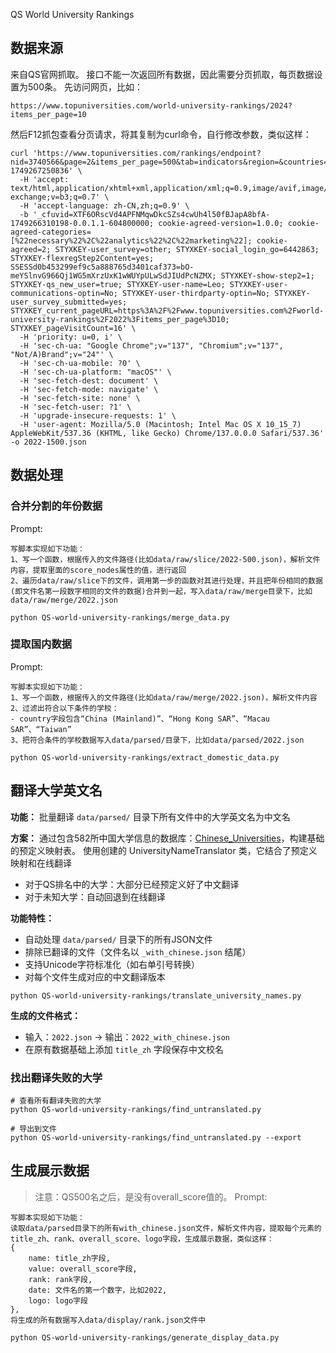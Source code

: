 QS World University Rankings

## 数据来源
来自QS官网抓取。
接口不能一次返回所有数据，因此需要分页抓取，每页数据设置为500条。
先访问网页，比如： 
```shell
https://www.topuniversities.com/world-university-rankings/2024?items_per_page=10
```

然后F12抓包查看分页请求，将其复制为curl命令，自行修改参数，类似这样：

```shell
curl 'https://www.topuniversities.com/rankings/endpoint?nid=3740566&page=2&items_per_page=500&tab=indicators&region=&countries=&cities=&search=&star=&sort_by=&order_by=&program_type=&scholarship=&fee=&english_score=&academic_score=&mix_student=&loggedincache=6775058-1749267250836' \
  -H 'accept: text/html,application/xhtml+xml,application/xml;q=0.9,image/avif,image/webp,image/apng,*/*;q=0.8,application/signed-exchange;v=b3;q=0.7' \
  -H 'accept-language: zh-CN,zh;q=0.9' \
  -b '_cfuvid=XTF6ORscVd4APFNMqwDkcSZs4cwUh4l50fBJapA8bfA-1749266310198-0.0.1.1-604800000; cookie-agreed-version=1.0.0; cookie-agreed-categories=[%22necessary%22%2C%22analytics%22%2C%22marketing%22]; cookie-agreed=2; STYXKEY-user_survey=other; STYXKEY-social_login_go=6442863; STYXKEY-flexregStep2Content=yes; SSESSd0b453299ef9c5a888765d3401caf373=bO-meYSlnvG966Qj1WG5mXrzUxK1wWUYpULwSdJIUdPcNZMX; STYXKEY-show-step2=1; STYXKEY-qs_new_user=true; STYXKEY-user-name=Leo; STYXKEY-user-communications-optin=No; STYXKEY-user-thirdparty-optin=No; STYXKEY-user_survey_submitted=yes; STYXKEY_current_pageURL=https%3A%2F%2Fwww.topuniversities.com%2Fworld-university-rankings%2F2022%3Fitems_per_page%3D10; STYXKEY_pageVisitCount=16' \
  -H 'priority: u=0, i' \
  -H 'sec-ch-ua: "Google Chrome";v="137", "Chromium";v="137", "Not/A)Brand";v="24"' \
  -H 'sec-ch-ua-mobile: ?0' \
  -H 'sec-ch-ua-platform: "macOS"' \
  -H 'sec-fetch-dest: document' \
  -H 'sec-fetch-mode: navigate' \
  -H 'sec-fetch-site: none' \
  -H 'sec-fetch-user: ?1' \
  -H 'upgrade-insecure-requests: 1' \
  -H 'user-agent: Mozilla/5.0 (Macintosh; Intel Mac OS X 10_15_7) AppleWebKit/537.36 (KHTML, like Gecko) Chrome/137.0.0.0 Safari/537.36'  -o 2022-1500.json
```

## 数据处理

### 合并分割的年份数据
Prompt:
```shell
写脚本实现如下功能：
1、写一个函数，根据传入的文件路径(比如data/raw/slice/2022-500.json)，解析文件内容，提取里面的score_nodes属性的值，进行返回
2、遍历data/raw/slice下的文件，调用第一步的函数对其进行处理，并且把年份相同的数据(即文件名第一段数字相同的文件的数据)合并到一起，写入data/raw/merge目录下，比如data/raw/merge/2022.json
```

```shell
python QS-world-university-rankings/merge_data.py 
```

### 提取国内数据
Prompt:
```shell
写脚本实现如下功能：
1、写一个函数，根据传入的文件路径(比如data/raw/merge/2022.json)，解析文件内容
2、过滤出符合以下条件的学校：
- country字段包含“China (Mainland)”、“Hong Kong SAR”、“Macau SAR”、“Taiwan”
3、把符合条件的学校数据写入data/parsed/目录下，比如data/parsed/2022.json
```

```shell
python QS-world-university-rankings/extract_domestic_data.py 
```

## 翻译大学英文名
**功能：** 批量翻译 `data/parsed/` 目录下所有文件中的大学英文名为中文名

**方案：**
通过包含582所中国大学信息的数据库：[Chinese_Universities](https://github.com/xioajiumi/Chinese_Universities)，构建基础的预定义映射表。
使用创建的 UniversityNameTranslator 类，它结合了预定义映射和在线翻译
- 对于QS排名中的大学：大部分已经预定义好了中文翻译
- 对于未知大学：自动回退到在线翻译

**功能特性：**
- 自动处理 `data/parsed/` 目录下的所有JSON文件
- 排除已翻译的文件（文件名以 `_with_chinese.json` 结尾）
- 支持Unicode字符标准化（如右单引号转换）
- 对每个文件生成对应的中文翻译版本

```shell
python QS-world-university-rankings/translate_university_names.py 
```

**生成的文件格式：**
- 输入：`2022.json` → 输出：`2022_with_chinese.json`
- 在原有数据基础上添加 `title_zh` 字段保存中文校名

### 找出翻译失败的大学

```shell
# 查看所有翻译失败的大学
python QS-world-university-rankings/find_untranslated.py

# 导出到文件
python QS-world-university-rankings/find_untranslated.py --export
```
## 生成展示数据
> 注意：QS500名之后，是没有overall_score值的。
Prompt:
```shell
写脚本实现如下功能：
读取data/parsed目录下的所有with_chinese.json文件，解析文件内容，提取每个元素的title_zh、rank、overall_score、logo字段，生成展示数据，类似这样：
{
    name: title_zh字段,
    value: overall_score字段,
    rank: rank字段,
    date: 文件名的第一个数字，比如2022,
    logo: logo字段
},
将生成的所有数据写入data/display/rank.json文件中
```

```shell
python QS-world-university-rankings/generate_display_data.py 
```
